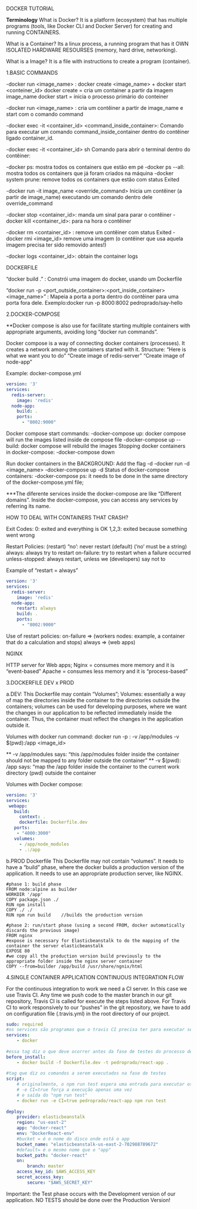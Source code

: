 DOCKER TUTORIAL

**Terminology**
What is Docker?
It is a platform (ecosystem) that has multiple programs (tools, like Docker CLI and Docker Server) for creating and running CONTAINERS.

What is a Container?
Its a linux process, a running program that has it OWN ISOLATED HARDWARE RESOURSES (memory, hard drive, networking).

What is a Image?
It is a file with instructions to create a program (container).

1.BASIC COMMANDS

  -docker run <image_name> :  docker create <image_name> + docker start <conteiner_id>
 	docker create = cria um container a partir da imagem image_name 
	docker start = inicia o processo primário do conteiner

  -docker run <image_name> <command>:
cria um contêiner a partir de image_name e start com o comando command

  -docker exec -it <container_id>  <command_inside_container>:
Comando para executar um comando command_inside_container dentro do contêiner ligado container_id.

  -docker exec -it <container_id>  sh
Comando para abrir o terminal dentro do contêiner:

  -docker ps: mostra todos os containers que estão em pé
  -docker ps --all: mostra todos os containers que já foram criados na máquina
  -docker system prune: remove todos os containers que estão com status Exited


  -docker run -it image_name <override_command>
Inicia um contêiner (a partir de image_name) executando um comando dentro dele override_command

  -docker stop <container_id>: manda um sinal para parar o contêiner
  -docker kill <container_id>: para na hora o contêiner

  -docker rm <container_id> : remove um contêiner com status Exited
  -docker rmi <image_id> remove uma imagem (o contêiner que usa aquela imagem precisa ter sido removido antes!)

  -docker logs <container_id>: obtain the container logs

DOCKERFILE

“docker build .” : 
Constrói uma imagem do docker, usando um Dockerfile

“docker run -p <port_outside_container>:<port_inside_container> <image_name>” :
Mapeia a porta a porta dentro do contêiner para uma porta fora dele.
Exemplo:docker run -p 8000:8002 pedroprado/say-hello

2.DOCKER-COMPOSE

**Docker compose is also use for facilitate starting multiple containers with appropriate arguments, avoiding long “docker run commands”.

Docker compose is a way of connecting docker containers (processes). It creates a network among the containers started with it.
Structure:
	“Here is what we want you to do”
		“Create image of redis-server”
		“Create image of node-app”

Example: docker-compose.yml
```yaml
version: '3'
services:
  redis-server: 
    image: 'redis'
  node-app:
    build: .
    ports:
      - "8002:9000"
```


Docker compose start commands:
	-docker-compose up: docker compose will run the images listed inside de compose file
	-docker-compose up --build: docker compose will rebuild the images 
Stopping docker containers in docker-compose:
	-docker-compose down

Run docker containers in the BACKGROUND: Add the flag -d
-docker run -d  <image_name> 
-docker-compose up -d
Status  of docker-compose containers:
-docker-compose ps: it needs to be done in the same directory of the docker-compose.yml file; 

***The diferente services inside the docker-compose are like “Different domains”. Inside the docker-compose, you can access any services by referring its name.

HOW TO DEAL WITH CONTAINERS THAT CRASH?

Exit Codes:
0: exited and everything is OK
1,2,3: exited because something went wrong

Restart Policies: (restart)
“no’: never restart (default) (‘no’ must be a string)
always: always try to restart
on-failure: try to restart when a failure occurred
unless-stopped: always restart, unless we (developers) say not to

Example of “restart = always”
```yaml
version: '3'
services:
  redis-server: 
    image: 'redis'
  node-app:
    restart: always
    build: .
    ports:
      - "8002:9000"
```

Use of restart policies:
on-failure => (workers nodes: example, a container that do a calculation and stops)
always => (web apps)

NGINX

HTTP server for Web apps;
Nginx = consumes more memory and it is “event-based”
Apache = consumes less memory and it is “process-based”


3.DOCKERFILE DEV x PROD

a.DEV:
	This Dockerfile may contain “Volumes”;
	Volumes:
essentially a way of map the directories inside the container to the directories outside the containers;
volumes can be used for developing purposes, where we want the changes in our application to be reflected immediately inside the container. Thus, the container must reflect the changes in the application outside it.

Volumes with docker run command:
     docker run -p <port>:<port> -v /app/modules -v $(pwd):/app <image_id>

** -v /app/modules says: “this /app/modules folder inside the container should not be mapped to any folder outside the container”
** -v $(pwd): /app  says: “map the /app folder inside the container to the current work directory (pwd) outside the container

Volumes with Docker compose:
```yaml
version: '3'
services:
 webapp:
   build:
     context: .
     dockerfile: Dockerfile.dev
   ports:
    - "4000:3000"
   volumes:
     - /app/node_modules
     - .:/app
```
 


b.PROD Dockerfile
	This Dockerfile may not contain “volumes”.
	It needs to have a “build” phase, where the docker builds a production version of the application.
	It needs to use an appropriate production server, like NGINX.

```
#phase 1: build phase
FROM node:alpine as builder
WORKDIR '/app'
COPY package.json ./
RUN npm install
COPY ./ ./
RUN npm run build    //builds the production version
 
#phase 2: run/start phase (using a second FROM, docker automatically discards the previous image)
FROM nginx
#expose is necessary for Elasticbeanstalk to do the mapping of the container the server elasticbeanstalk
EXPOSE 80
#we copy all the production version build previously to the appropriate folder inside the nginx server container   
COPY --from=builder /app/build /usr/share/ngnix/html
```


4.SINGLE CONTAINER APPLICATION
CONTINUOUS INTEGRATION FLOW



For the continuous integration to work we need a CI server. In this case we use Travis CI. Any time we push code to the master branch in our git repository, Travis CI is called for execute the steps listed above.
For Travis CI to work responsively to our “pushes” in the git repository, we have to add on configuration file (.travis.yml) in the root directory of our project.

```yaml
sudo: required
#os services são programas que o travis CI precisa ter para executar seu processo de integração contínua
services:
    - docker
 
#essa tag diz o que deve ocorrer antes da fase de testes do processo de CI
before_install:
    - docker build -f Dockerfile.dev -t pedroprado/react-app .
 
#tag que diz os comandos a serem executados na fase de testes
script:
    # originalmente, o npm run test espera uma entrada para executar os testes
    # -e CI=true força a execução apenas uma vez
    # e saída do "npm run test"
    - docker run -e CI=true pedroprado/react-app npm run test
 
deploy:
    provider: elasticbeanstalk
    region: "us-east-2"
    app: "docker-react"
    env: "DockerReact-env"
    #bucket = é o nome do disco onde está o app
    bucket_name: "elasticbeanstalk-us-east-2-702988789672"
    #default= é o mesmo nome que o "app"
    bucket_path: "docker-react"
    on:
        branch: master
    access_key_id: $AWS_ACCESS_KEY
    secret_access_key:
        secure: "$AWS_SECRET_KEY"
```

Important: the Test phase occurs with the Development version of our application. NO TESTS should be done over the Production Version!


